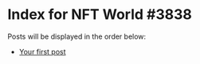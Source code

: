# Index for NFT World #3838
Posts will be displayed in the order below:

- [Your first post](./001-first.md)

